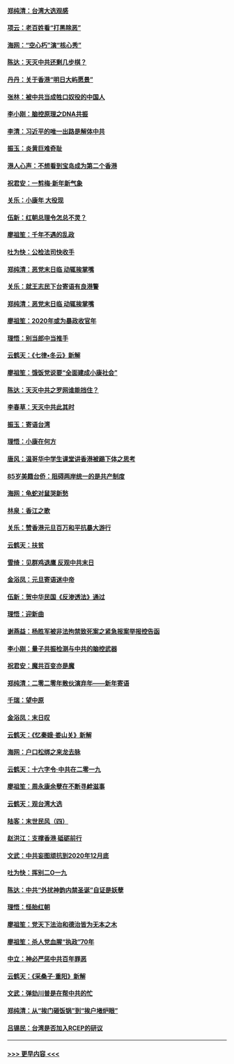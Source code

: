 #### [郑纯清：台湾大选观感](../pages/nsc993/n11786210.md?t=01121211) 
#### [项云：老百姓看“打黑除恶”](../pages/nsc993/n11785398.md?t=01121211) 
#### [海网：“空心朽”演“核心秀”](../pages/nsc993/n11783874.md?t=01121211) 
#### [陈达：天灭中共还剩几步棋？](../pages/nsc993/n11783719.md?t=01121211) 
#### [丹丹：关于香港“明日大屿愿景”](../pages/nsc993/n11783273.md?t=01121211) 
#### [张林：被中共当成牲口奴役的中国人](../pages/nsc993/n11782397.md?t=01121211) 
#### [李小刚：脑控原理之DNA共振](../pages/nsc993/n11780962.md?t=01121211) 
#### [李清：习近平的唯一出路是解体中共](../pages/nsc993/n11780866.md?t=01121211) 
#### [振玉：炎黄巨难奇耻](../pages/nsc993/n11779632.md?t=01121211) 
#### [港人心声：不想看到宝岛成为第二个香港](../pages/nsc993/n11778817.md?t=01121211) 
#### [祝君安：一剪梅‧新年新气象](../pages/nsc993/n11776340.md?t=01121211) 
#### [关乐：小康年 大役现](../pages/nsc993/n11774213.md?t=01121211) 
#### [伍新：红朝总理令怎总不灵？](../pages/nsc993/n11770813.md?t=01121211) 
#### [廖祖笙：千年不遇的乱政](../pages/nsc993/n11770373.md?t=01121211) 
#### [吐为快：公检法司快收手](../pages/nsc993/n11770359.md?t=01121211) 
#### [郑纯清：恶党末日临 动辄挨掌嘴](../pages/nsc993/n11769912.md?t=01121211) 
#### [关乐：就王志民下台寄语有良港警](../pages/nsc993/n11769903.md?t=01121211) 
#### [郑纯清：恶党末日临 动辄挨掌嘴](../pages/nsc993/n11769356.md?t=01121211) 
#### [廖祖笙：2020年或为暴政收官年](../pages/nsc993/n11768216.md?t=01121211) 
#### [理悟：别当郎中当推手](../pages/nsc993/n11768243.md?t=01121211) 
#### [云鹤天：《七律▪冬云》新解](../pages/nsc993/n11768204.md?t=01121211) 
#### [廖祖笙：饿饭党说要“全面建成小康社会”](../pages/nsc993/n11767482.md?t=01121211) 
#### [陈达：天灭中共之罗网谁能挡住？](../pages/nsc993/n11767465.md?t=01121211) 
#### [李春草：天灭中共此其时](../pages/nsc993/n11767452.md?t=01121211) 
#### [振玉：寄语台湾](../pages/nsc993/n11767432.md?t=01121211) 
#### [理悟：小康在何方](../pages/nsc993/n11767394.md?t=01121211) 
#### [唐风：温哥华中学生课堂讲香港被踢下体之思考](../pages/nsc993/n11766848.md?t=01121211) 
#### [85岁美籍台侨：阻碍两岸统一的是共产制度](../pages/nsc993/n11765043.md?t=01121211) 
#### [海网：龟蛇对鼠哭新愁](../pages/nsc993/n11764895.md?t=01121211) 
#### [林泉：香江之歌](../pages/nsc993/n11764415.md?t=01121211) 
#### [关乐：赞香港元旦百万和平抗暴大游行](../pages/nsc993/n11764382.md?t=01121211) 
#### [云鹤天：扶贫](../pages/nsc993/n11764245.md?t=01121211) 
#### [雪绮：见群鸡退鹰  反观中共末日](../pages/nsc993/n11762112.md?t=01121211) 
#### [金浴凤：元旦寄语迷中帝](../pages/nsc993/n11761788.md?t=01121211) 
#### [伍新：贺中华民国《反渗透法》通过](../pages/nsc993/n11761994.md?t=01121211) 
#### [理悟：迎新曲](../pages/nsc993/n11761152.md?t=01121211) 
#### [谢燕益：杨胜军被非法拘禁致死案之紧急报案举报控告函](../pages/nsc993/n11756134.md?t=01121211) 
#### [李小刚：量子共振检测与中共的脑控武器](../pages/nsc993/n11754518.md?t=01121211) 
#### [祝君安：魔共百变亦是魔](../pages/nsc993/n11754469.md?t=01121211) 
#### [郑纯清：二零二零年散伙演弃年——新年寄语](../pages/nsc993/n11754195.md?t=01121211) 
#### [千瑞：望中原](../pages/nsc993/n11754159.md?t=01121211) 
#### [金浴凤：末日叹](../pages/nsc993/n11752359.md?t=01121211) 
#### [云鹤天：《忆秦娥‧娄山关》新解](../pages/nsc993/n11752348.md?t=01121211) 
#### [海网：户口松绑之来龙去脉](../pages/nsc993/n11752328.md?t=01121211) 
#### [云鹤天：十六字令‧中共在二零一九](../pages/nsc993/n11752305.md?t=01121211) 
#### [廖祖笙：周永康余孽在不断寻衅滋事](../pages/nsc993/n11751013.md?t=01121211) 
#### [云鹤天：观台湾大选](../pages/nsc993/n11751007.md?t=01121211) 
#### [陆客：末世民风（四）](../pages/nsc993/n11749203.md?t=01121211) 
#### [赵洪江：支撑香港 砥砺前行](../pages/nsc993/n11748482.md?t=01121211) 
#### [文武：中共妄图顽抗到2020年12月底](../pages/nsc993/n11748446.md?t=01121211) 
#### [吐为快：挥别二O一九](../pages/nsc993/n11748411.md?t=01121211) 
#### [陈达：中共“外扰神韵内禁圣诞”自证是妖孽](../pages/nsc993/n11748226.md?t=01121211) 
#### [理悟：怪胎红朝](../pages/nsc993/n11748206.md?t=01121211) 
#### [廖祖笙：党天下法治和德治皆为无本之木](../pages/nsc993/n11748135.md?t=01121211) 
#### [廖祖笙：杀人党血腥“执政”70年](../pages/nsc993/n11745144.md?t=01121211) 
#### [中立：神必严惩中共百年罪恶](../pages/nsc993/n11744970.md?t=01121211) 
#### [云鹤天：《采桑子‧重阳》新解](../pages/nsc993/n11744948.md?t=01121211) 
#### [文武：弹劾川普是在帮中共的忙](../pages/nsc993/n11744758.md?t=01121211) 
#### [郑纯清：从“挨门砸饭锅”到“挨户堵炉眼”](../pages/nsc993/n11744745.md?t=01121211) 
#### [吕锡民：台湾是否加入RCEP的研议](../pages/nsc993/n11744701.md?t=01121211) 

----
#### [ >>> 更早内容 <<< ](../indexes/nsc993-earlier.md)
